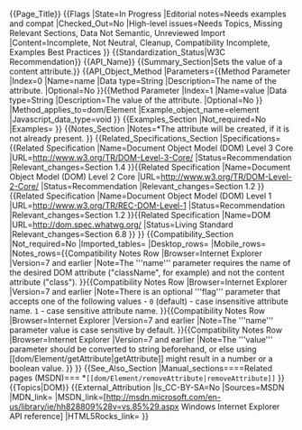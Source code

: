 {{Page_Title}}
{{Flags
|State=In Progress
|Editorial notes=Needs examples and compat
|Checked_Out=No
|High-level issues=Needs Topics, Missing Relevant Sections, Data Not Semantic, Unreviewed Import
|Content=Incomplete, Not Neutral, Cleanup, Compatibility Incomplete, Examples Best Practices
}}
{{Standardization_Status|W3C Recommendation}}
{{API_Name}}
{{Summary_Section|Sets the value of a content attribute.}}
{{API_Object_Method
|Parameters={{Method Parameter
|Index=0
|Name=name
|Data type=String
|Description=The name of the attribute.
|Optional=No
}}{{Method Parameter
|Index=1
|Name=value
|Data type=String
|Description=The value of the attribute.
|Optional=No
}}
|Method_applies_to=dom/Element
|Example_object_name=element
|Javascript_data_type=void
}}
{{Examples_Section
|Not_required=No
|Examples=
}}
{{Notes_Section
|Notes=*The attribute will be created, if it is not already present.
}}
{{Related_Specifications_Section
|Specifications={{Related Specification
|Name=Document Object Model (DOM) Level 3 Core
|URL=http://www.w3.org/TR/DOM-Level-3-Core/
|Status=Recommendation
|Relevant_changes=Section 1.4
}}{{Related Specification
|Name=Document Object Model (DOM) Level 2 Core
|URL=http://www.w3.org/TR/DOM-Level-2-Core/
|Status=Recommendation
|Relevant_changes=Section 1.2
}}{{Related Specification
|Name=Document Object Model (DOM) Level 1
|URL=http://www.w3.org/TR/REC-DOM-Level-1
|Status=Recommendation
|Relevant_changes=Section 1.2
}}{{Related Specification
|Name=DOM
|URL=http://dom.spec.whatwg.org/
|Status=Living Standard
|Relevant_changes=Section 6.8
}}
}}
{{Compatibility_Section
|Not_required=No
|Imported_tables=
|Desktop_rows=
|Mobile_rows=
|Notes_rows={{Compatibility Notes Row
|Browser=Internet Explorer
|Version=7 and earlier
|Note=The '''name''' parameter requires the name of the desired DOM attribute ("className", for example) and not the content attribute ("class").
}}{{Compatibility Notes Row
|Browser=Internet Explorer
|Version=7 and earlier
|Note=There is an optional '''flag''' parameter that accepts one of the following values - <code>0</code> (default) - case insensitive attribute name. <code>1</code> - case sensitive attribute name.
}}{{Compatibility Notes Row
|Browser=Internet Explorer
|Version=7 and earlier
|Note=The '''name''' parameter value is case sensitive by default.
}}{{Compatibility Notes Row
|Browser=Internet Explorer
|Version=7 and earlier
|Note=The '''value''' parameter should be converted to string beforehand, or else using [[dom/Element/getAttribute|getAttribute]] might result in a number or a boolean value.
}}
}}
{{See_Also_Section
|Manual_sections====Related pages (MSDN)===
*<code>[[dom/Element/removeAttribute|removeAttribute]]</code>
}}
{{Topics|DOM}}
{{External_Attribution
|Is_CC-BY-SA=No
|Sources=MSDN
|MDN_link=
|MSDN_link=[http://msdn.microsoft.com/en-us/library/ie/hh828809%28v=vs.85%29.aspx Windows Internet Explorer API reference]
|HTML5Rocks_link=
}}